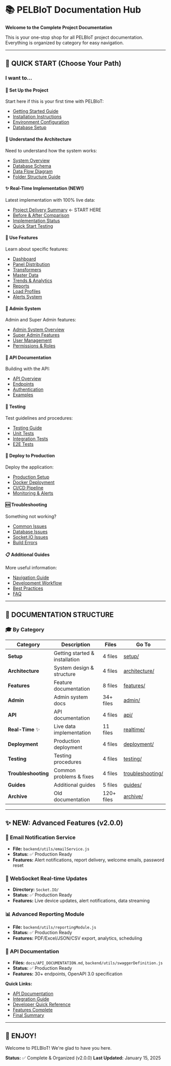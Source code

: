# 📚 PELBIoT Documentation Hub
**Welcome to the Complete Project Documentation**

This is your one-stop shop for all PELBIoT project documentation. Everything is organized by category for easy navigation.

---

## 🚀 QUICK START (Choose Your Path)

### I want to...

#### 🔧 **Set Up the Project**
Start here if this is your first time with PELBIoT:
- [Getting Started Guide](./setup/GETTING_STARTED.md)
- [Installation Instructions](./setup/INSTALLATION.md)
- [Environment Configuration](./setup/ENVIRONMENT_CONFIG.md)
- [Database Setup](./setup/DATABASE_SETUP.md)

#### 📖 **Understand the Architecture**
Need to understand how the system works:
- [System Overview](./architecture/OVERVIEW.md)
- [Database Schema](./architecture/DATABASE_SCHEMA.md)
- [Data Flow Diagram](./architecture/DATA_FLOW.md)
- [Folder Structure Guide](./architecture/FOLDER_STRUCTURE.md)

#### ✨ **Real-Time Implementation** (NEW!)
Latest implementation with 100% live data:
- [Project Delivery Summary](./realtime/00_PROJECT_DELIVERY_SUMMARY.md) ← START HERE
- [Before & After Comparison](./realtime/BEFORE_AND_AFTER.md)
- [Implementation Status](./realtime/FINAL_STATUS_REPORT.md)
- [Quick Start Testing](./realtime/QUICK_START_TESTING.md)

#### 🎯 **Use Features**
Learn about specific features:
- [Dashboard](./features/DASHBOARD.md)
- [Panel Distribution](./features/PANEL_DISTRIBUTION.md)
- [Transformers](./features/TRANSFORMERS.md)
- [Master Data](./features/MASTER_DATA.md)
- [Trends & Analytics](./features/TRENDS.md)
- [Reports](./features/REPORTS.md)
- [Load Profiles](./features/LOAD_PROFILES.md)
- [Alerts System](./features/ALERTS.md)

#### 👤 **Admin System**
Admin and Super Admin features:
- [Admin System Overview](./admin/ADMIN_SYSTEM_OVERVIEW.md)
- [Super Admin Features](./admin/SUPERADMIN_FEATURES.md)
- [User Management](./admin/USER_MANAGEMENT.md)
- [Permissions & Roles](./admin/PERMISSIONS.md)

#### 📡 **API Documentation**
Building with the API:
- [API Overview](./api/README.md)
- [Endpoints](./api/ENDPOINTS.md)
- [Authentication](./api/AUTHENTICATION.md)
- [Examples](./api/EXAMPLES.md)

#### 🧪 **Testing**
Test guidelines and procedures:
- [Testing Guide](./testing/TESTING_GUIDE.md)
- [Unit Tests](./testing/UNIT_TESTS.md)
- [Integration Tests](./testing/INTEGRATION_TESTS.md)
- [E2E Tests](./testing/E2E_TESTS.md)

#### 🚢 **Deploy to Production**
Deploy the application:
- [Production Setup](./deployment/PRODUCTION_SETUP.md)
- [Docker Deployment](./deployment/DOCKER_DEPLOYMENT.md)
- [CI/CD Pipeline](./deployment/CI_CD_PIPELINE.md)
- [Monitoring & Alerts](./deployment/MONITORING.md)

#### 🆘 **Troubleshooting**
Something not working?
- [Common Issues](./troubleshooting/COMMON_ISSUES.md)
- [Database Issues](./troubleshooting/DATABASE_ISSUES.md)
- [Socket.IO Issues](./troubleshooting/SOCKET_IO_ISSUES.md)
- [Build Errors](./troubleshooting/BUILD_ERRORS.md)

#### 📋 **Additional Guides**
More useful information:
- [Navigation Guide](./guides/NAVIGATION_GUIDE.md)
- [Development Workflow](./guides/DEVELOPMENT_WORKFLOW.md)
- [Best Practices](./guides/BEST_PRACTICES.md)
- [FAQ](./guides/FAQ.md)

---

## 📁 DOCUMENTATION STRUCTURE

### 🎓 By Category

| Category | Description | Files | Go To |
|----------|-------------|-------|-------|
| **Setup** | Getting started & installation | 4 files | [setup/](./setup/) |
| **Architecture** | System design & structure | 4 files | [architecture/](./architecture/) |
| **Features** | Feature documentation | 8 files | [features/](./features/) |
| **Admin** | Admin system docs | 34+ files | [admin/](./admin/) |
| **API** | API documentation | 4 files | [api/](./api/) |
| **Real-Time** ✨ | Live data implementation | 11 files | [realtime/](./realtime/) |
| **Deployment** | Production deployment | 4 files | [deployment/](./deployment/) |
| **Testing** | Testing procedures | 4 files | [testing/](./testing/) |
| **Troubleshooting** | Common problems & fixes | 4 files | [troubleshooting/](./troubleshooting/) |
| **Guides** | Additional guides | 5 files | [guides/](./guides/) |
| **Archive** | Old documentation | 120+ files | [archive/](./archive/) |

---

## ✨ NEW: Advanced Features (v2.0.0)

### 📧 Email Notification Service
- **File:** `backend/utils/emailService.js`
- **Status:** ✅ Production Ready
- **Features:** Alert notifications, report delivery, welcome emails, password reset

### 🔌 WebSocket Real-time Updates
- **Directory:** `Socket.IO/`
- **Status:** ✅ Production Ready
- **Features:** Live device updates, alert notifications, data streaming

### 📊 Advanced Reporting Module
- **File:** `backend/utils/reportingModule.js`
- **Status:** ✅ Production Ready
- **Features:** PDF/Excel/JSON/CSV export, analytics, scheduling

### 📖 API Documentation
- **Files:** `docs/API_DOCUMENTATION.md`, `backend/utils/swaggerDefinition.js`
- **Status:** ✅ Production Ready
- **Features:** 30+ endpoints, OpenAPI 3.0 specification

**Quick Links:**
- [API Documentation](./API_DOCUMENTATION.md)
- [Integration Guide](./INTEGRATION_GUIDE.md)
- [Developer Quick Reference](../DEVELOPER_QUICK_REFERENCE.md)
- [Features Complete](../FEATURES_COMPLETE.md)
- [Final Summary](../FINAL_SUMMARY.md)

---

## 🎉 ENJOY!

Welcome to PELBIoT! We're glad to have you here.

**Status:** ✅ Complete & Organized (v2.0.0)
**Last Updated:** January 15, 2025
